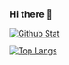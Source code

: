 ### Hi there 👋

[![Github Stat](https://github-readme-stats.vercel.app/api?username=sweetcorn1229&bg_color=180,#BE93C5,#7BC6CC)](https://github.com/sweetcorn1229/sweetcorn1229)


[![Top Langs](https://github-readme-stats.vercel.app/api/top-langs/?username=sweetcorn1229&layout=compact&theme=material-palenight)](https://github.com/anuraghazra/github-readme-stats)
